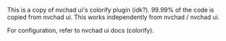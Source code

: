 This is a copy of nvchad ui's colorify plugin (idk?).
99.99% of the code is copied from nvchad ui.
This works independently from nvchad / nvchad ui.


For configuration, refer to nvchad ui docs (colorify).
